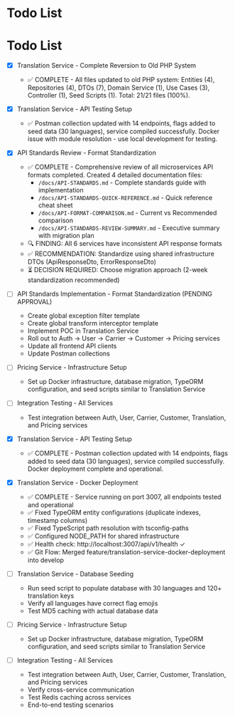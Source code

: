 # Todo List

# Todo List

- [x] Translation Service - Complete Reversion to Old PHP System
  - ✅ COMPLETE - All files updated to old PHP system: Entities (4), Repositories (4), DTOs (7), Domain Service (1), Use Cases (3), Controller (1), Seed Scripts (1). Total: 21/21 files (100%).
- [x] Translation Service - API Testing Setup
  - ✅ Postman collection updated with 14 endpoints, flags added to seed data (30 languages), service compiled successfully. Docker issue with module resolution - use local development for testing.
- [x] API Standards Review - Format Standardization
  - ✅ COMPLETE - Comprehensive review of all microservices API formats completed. Created 4 detailed documentation files:
    - `/docs/API-STANDARDS.md` - Complete standards guide with implementation
    - `/docs/API-STANDARDS-QUICK-REFERENCE.md` - Quick reference cheat sheet
    - `/docs/API-FORMAT-COMPARISON.md` - Current vs Recommended comparison
    - `/docs/API-STANDARDS-REVIEW-SUMMARY.md` - Executive summary with migration plan
  - 🔍 FINDING: All 6 services have inconsistent API response formats
  - ✅ RECOMMENDATION: Standardize using shared infrastructure DTOs (ApiResponseDto, ErrorResponseDto)
  - ⏳ DECISION REQUIRED: Choose migration approach (2-week standardization recommended)
- [ ] API Standards Implementation - Format Standardization (PENDING APPROVAL)
  - Create global exception filter template
  - Create global transform interceptor template
  - Implement POC in Translation Service
  - Roll out to Auth → User → Carrier → Customer → Pricing services
  - Update all frontend API clients
  - Update Postman collections
- [ ] Pricing Service - Infrastructure Setup
  - Set up Docker infrastructure, database migration, TypeORM configuration, and seed scripts similar to Translation Service
- [ ] Integration Testing - All Services
  - Test integration between Auth, User, Carrier, Customer, Translation, and Pricing services
  
- [x] Translation Service - API Testing Setup
  - ✅ COMPLETE - Postman collection updated with 14 endpoints, flags added to seed data (30 languages), service compiled successfully. Docker deployment complete and operational.

- [x] Translation Service - Docker Deployment
  - ✅ COMPLETE - Service running on port 3007, all endpoints tested and operational
  - ✅ Fixed TypeORM entity configurations (duplicate indexes, timestamp columns)
  - ✅ Fixed TypeScript path resolution with tsconfig-paths
  - ✅ Configured NODE_PATH for shared infrastructure
  - ✅ Health check: http://localhost:3007/api/v1/health ✓
  - ✅ Git Flow: Merged feature/translation-service-docker-deployment into develop

- [ ] Translation Service - Database Seeding
  - Run seed script to populate database with 30 languages and 120+ translation keys
  - Verify all languages have correct flag emojis
  - Test MD5 caching with actual database data

- [ ] Pricing Service - Infrastructure Setup
  - Set up Docker infrastructure, database migration, TypeORM configuration, and seed scripts similar to Translation Service

- [ ] Integration Testing - All Services
  - Test integration between Auth, User, Carrier, Customer, Translation, and Pricing services
  - Verify cross-service communication
  - Test Redis caching across services
  - End-to-end testing scenarios
